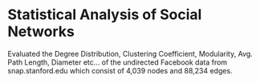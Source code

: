 # Statistical Analysis of Social Networks

Evaluated the Degree Distribution, Clustering Coefficient, Modularity, Avg. Path Length, Diameter etc... of the undirected Facebook data from snap.stanford.edu which consist of 4,039 nodes
and 88,234 edges.
